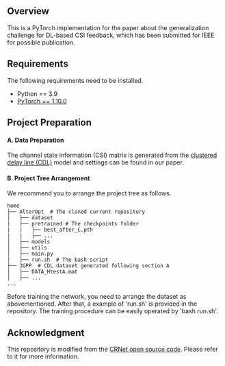 ## Overview
This is a PyTorch implementation for the paper about the generalization challenge for DL-based CSI feedback, which has been submitted for IEEE for possible publication.

## Requirements

The following requirements need to be installed.
- Python == 3.9
- [PyTorch == 1.10.0](https://pytorch.org/get-started/previous-versions/#v1100)

## Project Preparation

#### A. Data Preparation

The channel state information (CSI) matrix is generated from the [clustered delay line (CDL)](https://portal.3gpp.org/desktopmodules/Specifications/SpecificationDetails.aspx?specificationId=3173) model and settings can be found in our paper. 

#### B. Project Tree Arrangement

We recommend you to arrange the project tree as follows.

```
home
├── AlterOpt  # The cloned current repository
│   ├── dataset
|   ├── pretrained # The checkpoints folder
|   |   ├── best_after_C.pth
|   |   ├── ...
│   ├── models
│   ├── utils
│   ├── main.py
|   ├── run.sh  # The bash script
├── 3GPP  # CDL dataset generated following section A
│   ├── DATA_HtestA.mat
│   ├── ...
...
```

Before training the network, you need to arrange the dataset as abovementioned. After that, a example of 'run.sh' is provided in the repository. The training procedure can be easily operated by 'bash run.sh'.

## Acknowledgment

This repository is modified from the [CRNet open source code](https://github.com/Kylin9511/CRNet). Please refer to it for more information.
